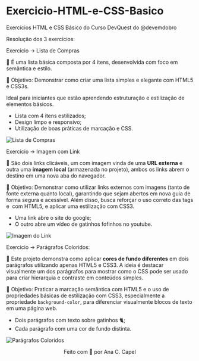 # Exercicio-HTML-e-CSS-Basico

Exercícios HTML e CSS Básico do Curso DevQuest do @devemdobro

Resolução dos 3 exercícios:

Exercicio -> Lista de Compras

📓 É uma lista básica composta por 4 itens, desenvolvida com foco em semântica e estilo.

🎯 Objetivo: Demonstrar como criar uma lista simples e elegante com HTML5 e CSS3s.

Ideal para iniciantes que estão aprendendo estruturação e estilização de elementos básicos.

- Lista com 4 itens estilizados;
- Design limpo e responsivo;
- Utilização de boas práticas de marcação e CSS.

 ![Lista de Compras](https://github.com/user-attachments/assets/0a15f718-f451-4edb-be47-dfbf29e93914)

Exercicio -> Imagem com Link

🔗 São dois links clicáveis, um com imagem vinda de uma **URL externa** e outra uma **imagem local** (armazenada no projeto), ambos os links abrem o destino em uma nova aba do navegador.

🎯 Objetivo: Demonstrar como utilizar links externos com imagens (tanto de fonte externa quanto local), garantindo que sejam abertos em nova guia de forma segura e acessível.
Além disso, busca reforçar o uso correto das tags <a> e <img> com HTML5, e aplicar uma estilização com CSS3.

- Uma link abre o site do google;
- O outro abre um vídeo de gatinhos fofinhos no youtube.

![Imagem do Link](https://github.com/user-attachments/assets/4a79966d-6ff0-4d26-adf8-c3b31ce0d10e)

Exercicio -> Parágrafos Coloridos:

📔 Este projeto demonstra como aplicar **cores de fundo diferentes** em dois parágrafos utilizando apenas HTML5 e CSS3. A ideia é destacar visualmente um dos parágrafos para mostrar como o CSS pode ser usado para criar hierarquia e contraste em conteúdos simples.

🎯 Objetivo: Praticar a marcação semântica com HTML5 e o uso de propriedades básicas de estilização com CSS3, especialmente a propriedade `background-color`, para diferenciar visualmente blocos de texto em uma página web.

- Dois parágrafos com texto sobre gatinhos 🐈;
- Cada parágrafo com uma cor de fundo distinta.

![Parágrafos Coloridos](https://github.com/user-attachments/assets/28c4207b-853f-49f9-884f-8453b5326973)
  
<p align="center">Feito com 💜 por Ana C. Capel</p>
